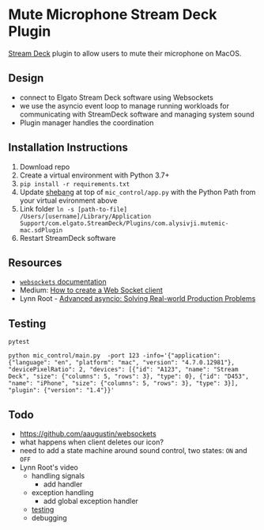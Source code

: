 # Mute Microphone Stream Deck Plugin

[Stream Deck](https://www.elgato.com/en/gaming/stream-deck) plugin
to allow users to mute their microphone on MacOS.

## Design

- connect to Elgato Stream Deck software using Websockets
- we use the asyncio event loop to manage running workloads for communicating with StreamDeck software and managing system sound
- Plugin manager handles the coordination

## Installation Instructions

1. Download repo
1. Create a virtual environment with Python 3.7+
1. `pip install -r requirements.txt`
1. Update [shebang](https://en.wikipedia.org/wiki/Shebang_(Unix)) at top of `mic_control/app.py` with the Python Path from your virtual evironment above
1. Link folder `ln -s [path-to-file] /Users/[username]/Library/Application Support/com.elgato.StreamDeck/Plugins/com.alysivji.mutemic-mac.sdPlugin`
1. Restart StreamDeck software

## Resources

- [`websockets` documentation](https://websockets.readthedocs.io/en/stable/intro.html)
- Medium: [How to create a Web Socket client](https://medium.com/better-programming/how-to-create-a-websocket-in-python-b68d65dbd549)
- Lynn Root - [Advanced asyncio: Solving Real-world Production Problems](https://www.youtube.com/watch?v=sW76-pRkZk8)

## Testing

```console
pytest

python mic_control/main.py  -port 123 -info='{"application": {"language": "en", "platform": "mac", "version": "4.7.0.12981"}, "devicePixelRatio": 2, "devices": [{"id": "A123", "name": "Stream Deck", "size": {"columns": 5, "rows": 3}, "type": 0}, {"id": "D453", "name": "iPhone", "size": {"columns": 5, "rows": 3}, "type": 3}], "plugin": {"version": "1.4"}}'
```

## Todo

- https://github.com/aaugustin/websockets
- what happens when client deletes our icon?
- need to add a state machine around sound control, two states: `ON` and `OFF`
- Lynn Root's video
  - handling signals
    - add handler
  - exception handling
    - add global exception handler
  - [testing](https://youtu.be/sW76-pRkZk8?t=1350)
  - debugging
